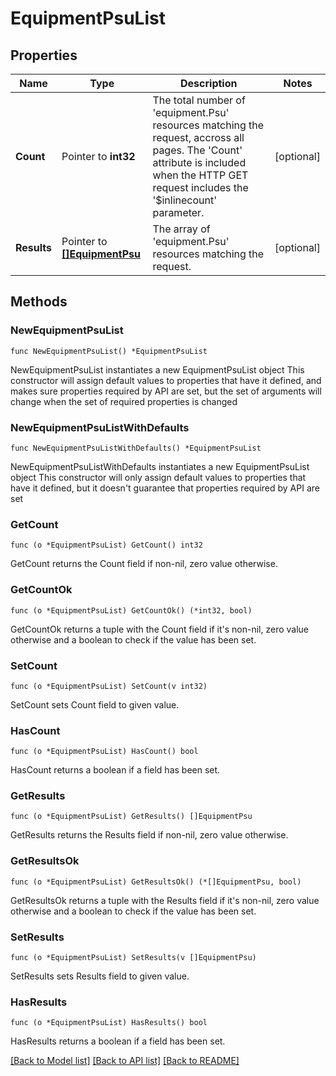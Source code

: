 # EquipmentPsuList

## Properties

Name | Type | Description | Notes
------------ | ------------- | ------------- | -------------
**Count** | Pointer to **int32** | The total number of &#39;equipment.Psu&#39; resources matching the request, accross all pages. The &#39;Count&#39; attribute is included when the HTTP GET request includes the &#39;$inlinecount&#39; parameter. | [optional] 
**Results** | Pointer to [**[]EquipmentPsu**](equipment.Psu.md) | The array of &#39;equipment.Psu&#39; resources matching the request. | [optional] 

## Methods

### NewEquipmentPsuList

`func NewEquipmentPsuList() *EquipmentPsuList`

NewEquipmentPsuList instantiates a new EquipmentPsuList object
This constructor will assign default values to properties that have it defined,
and makes sure properties required by API are set, but the set of arguments
will change when the set of required properties is changed

### NewEquipmentPsuListWithDefaults

`func NewEquipmentPsuListWithDefaults() *EquipmentPsuList`

NewEquipmentPsuListWithDefaults instantiates a new EquipmentPsuList object
This constructor will only assign default values to properties that have it defined,
but it doesn't guarantee that properties required by API are set

### GetCount

`func (o *EquipmentPsuList) GetCount() int32`

GetCount returns the Count field if non-nil, zero value otherwise.

### GetCountOk

`func (o *EquipmentPsuList) GetCountOk() (*int32, bool)`

GetCountOk returns a tuple with the Count field if it's non-nil, zero value otherwise
and a boolean to check if the value has been set.

### SetCount

`func (o *EquipmentPsuList) SetCount(v int32)`

SetCount sets Count field to given value.

### HasCount

`func (o *EquipmentPsuList) HasCount() bool`

HasCount returns a boolean if a field has been set.

### GetResults

`func (o *EquipmentPsuList) GetResults() []EquipmentPsu`

GetResults returns the Results field if non-nil, zero value otherwise.

### GetResultsOk

`func (o *EquipmentPsuList) GetResultsOk() (*[]EquipmentPsu, bool)`

GetResultsOk returns a tuple with the Results field if it's non-nil, zero value otherwise
and a boolean to check if the value has been set.

### SetResults

`func (o *EquipmentPsuList) SetResults(v []EquipmentPsu)`

SetResults sets Results field to given value.

### HasResults

`func (o *EquipmentPsuList) HasResults() bool`

HasResults returns a boolean if a field has been set.


[[Back to Model list]](../README.md#documentation-for-models) [[Back to API list]](../README.md#documentation-for-api-endpoints) [[Back to README]](../README.md)


